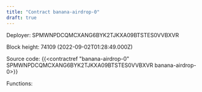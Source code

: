 ```yaml
---
title: "Contract banana-airdrop-0"
draft: true
---
```

Deployer: SPMWNPDCQMCXANG6BYK2TJKXA09BTSTES0VVBXVR


 



Block height: 74109 (2022-09-02T01:28:49.000Z)

Source code: {{<contractref "banana-airdrop-0" SPMWNPDCQMCXANG6BYK2TJKXA09BTSTES0VVBXVR banana-airdrop-0>}}

Functions:



